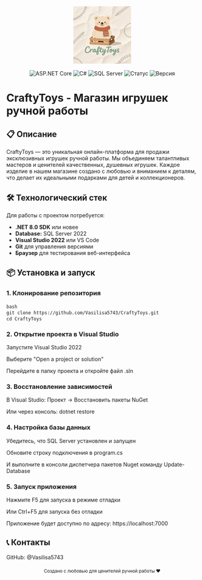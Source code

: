 <div align="center">
  <img src="./src/images/Logo.png" alt="CraftyToys Logo" width="30%" />
</div>

<div align="center">
 
![ASP.NET Core](https://img.shields.io/badge/ASP.NET_Core-8.0-purple)
![C#](https://img.shields.io/badge/C%23-12.0-blue?logo=c-sharp)
![SQL Server](https://img.shields.io/badge/SQL_Server-2022-red)
![Статус](https://img.shields.io/badge/статус-активный-brightgreen)
![Версия](https://img.shields.io/badge/версия-1.0.0-blue)

</div>

# CraftyToys - Магазин игрушек ручной работы

## 📋 Описание

CraftyToys — это уникальная онлайн-платформа для продажи эксклюзивных игрушек ручной работы. Мы объединяем талантливых мастеров и ценителей качественных, душевных игрушек. Каждое изделие в нашем магазине создано с любовью и вниманием к деталям, что делает их идеальными подарками для детей и коллекционеров.

## 🛠️ Технологический стек

Для работы с проектом потребуется:

- **.NET 8.0 SDK** или новее
- **Database:** SQL Server 2022
- **Visual Studio 2022** или VS Code
- **Git** для управления версиями
- **Браузер** для тестирования веб-интерфейса

## 📦 Установка и запуск

### 1. Клонирование репозитория
```
bash
git clone https://github.com/Vasilisa5743/CraftyToys.git
cd CraftyToys
```
### 2. Открытие проекта в Visual Studio
Запустите Visual Studio 2022

Выберите "Open a project or solution"

Перейдите в папку проекта и откройте файл .sln

### 3. Восстановление зависимостей
В Visual Studio: Проект → Восстановить пакеты NuGet

Или через консоль: dotnet restore

### 4. Настройка базы данных
Убедитесь, что SQL Server установлен и запущен

Обновите строку подключения в program.cs

И выполните в консоли диспетчера пакетов Nuget команду Update-Database

### 5. Запуск приложения
Нажмите F5 для запуска в режиме отладки

Или Ctrl+F5 для запуска без отладки

Приложение будет доступно по адресу: https://localhost:7000

## 📞 Контакты
GitHub: @Vasilisa5743

<div align="center"> <sub>Создано с любовью для ценителей ручной работы ❤️</sub> </div>
